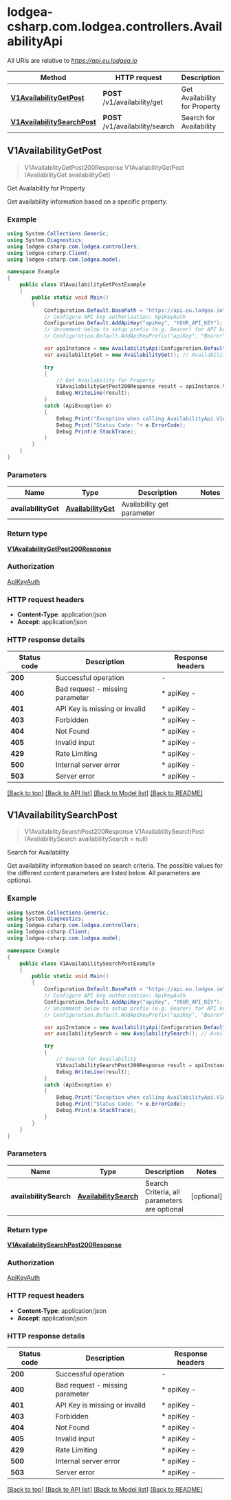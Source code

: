# lodgea-csharp.com.lodgea.controllers.AvailabilityApi

All URIs are relative to *https://api.eu.lodgea.io*

Method | HTTP request | Description
------------- | ------------- | -------------
[**V1AvailabilityGetPost**](AvailabilityApi.md#v1availabilitygetpost) | **POST** /v1/availability/get | Get Availability for Property
[**V1AvailabilitySearchPost**](AvailabilityApi.md#v1availabilitysearchpost) | **POST** /v1/availability/search | Search for Availability



## V1AvailabilityGetPost

> V1AvailabilityGetPost200Response V1AvailabilityGetPost (AvailabilityGet availabilityGet)

Get Availability for Property

Get availability information based on a specific property.

### Example

```csharp
using System.Collections.Generic;
using System.Diagnostics;
using lodgea-csharp.com.lodgea.controllers;
using lodgea-csharp.Client;
using lodgea-csharp.com.lodgea.model;

namespace Example
{
    public class V1AvailabilityGetPostExample
    {
        public static void Main()
        {
            Configuration.Default.BasePath = "https://api.eu.lodgea.io";
            // Configure API key authorization: ApiKeyAuth
            Configuration.Default.AddApiKey("apiKey", "YOUR_API_KEY");
            // Uncomment below to setup prefix (e.g. Bearer) for API key, if needed
            // Configuration.Default.AddApiKeyPrefix("apiKey", "Bearer");

            var apiInstance = new AvailabilityApi(Configuration.Default);
            var availabilityGet = new AvailabilityGet(); // AvailabilityGet | Availability get parameter

            try
            {
                // Get Availability for Property
                V1AvailabilityGetPost200Response result = apiInstance.V1AvailabilityGetPost(availabilityGet);
                Debug.WriteLine(result);
            }
            catch (ApiException e)
            {
                Debug.Print("Exception when calling AvailabilityApi.V1AvailabilityGetPost: " + e.Message );
                Debug.Print("Status Code: "+ e.ErrorCode);
                Debug.Print(e.StackTrace);
            }
        }
    }
}
```

### Parameters


Name | Type | Description  | Notes
------------- | ------------- | ------------- | -------------
 **availabilityGet** | [**AvailabilityGet**](AvailabilityGet.md)| Availability get parameter | 

### Return type

[**V1AvailabilityGetPost200Response**](V1AvailabilityGetPost200Response.md)

### Authorization

[ApiKeyAuth](../README.md#ApiKeyAuth)

### HTTP request headers

- **Content-Type**: application/json
- **Accept**: application/json


### HTTP response details
| Status code | Description | Response headers |
|-------------|-------------|------------------|
| **200** | Successful operation |  -  |
| **400** | Bad request - missing parameter |  * apiKey -  <br>  |
| **401** | API Key is missing or invalid |  * apiKey -  <br>  |
| **403** | Forbidden |  * apiKey -  <br>  |
| **404** | Not Found |  * apiKey -  <br>  |
| **405** | Invalid input |  * apiKey -  <br>  |
| **429** | Rate Limiting |  * apiKey -  <br>  |
| **500** | Internal server error |  * apiKey -  <br>  |
| **503** | Server error |  * apiKey -  <br>  |

[[Back to top]](#)
[[Back to API list]](../README.md#documentation-for-api-endpoints)
[[Back to Model list]](../README.md#documentation-for-models)
[[Back to README]](../README.md)


## V1AvailabilitySearchPost

> V1AvailabilitySearchPost200Response V1AvailabilitySearchPost (AvailabilitySearch availabilitySearch = null)

Search for Availability

Get availability information based on search criteria. The possible values for the different content parameters are listed below. All parameters are optional.

### Example

```csharp
using System.Collections.Generic;
using System.Diagnostics;
using lodgea-csharp.com.lodgea.controllers;
using lodgea-csharp.Client;
using lodgea-csharp.com.lodgea.model;

namespace Example
{
    public class V1AvailabilitySearchPostExample
    {
        public static void Main()
        {
            Configuration.Default.BasePath = "https://api.eu.lodgea.io";
            // Configure API key authorization: ApiKeyAuth
            Configuration.Default.AddApiKey("apiKey", "YOUR_API_KEY");
            // Uncomment below to setup prefix (e.g. Bearer) for API key, if needed
            // Configuration.Default.AddApiKeyPrefix("apiKey", "Bearer");

            var apiInstance = new AvailabilityApi(Configuration.Default);
            var availabilitySearch = new AvailabilitySearch(); // AvailabilitySearch | Search Criteria, all parameters are optional (optional) 

            try
            {
                // Search for Availability
                V1AvailabilitySearchPost200Response result = apiInstance.V1AvailabilitySearchPost(availabilitySearch);
                Debug.WriteLine(result);
            }
            catch (ApiException e)
            {
                Debug.Print("Exception when calling AvailabilityApi.V1AvailabilitySearchPost: " + e.Message );
                Debug.Print("Status Code: "+ e.ErrorCode);
                Debug.Print(e.StackTrace);
            }
        }
    }
}
```

### Parameters


Name | Type | Description  | Notes
------------- | ------------- | ------------- | -------------
 **availabilitySearch** | [**AvailabilitySearch**](AvailabilitySearch.md)| Search Criteria, all parameters are optional | [optional] 

### Return type

[**V1AvailabilitySearchPost200Response**](V1AvailabilitySearchPost200Response.md)

### Authorization

[ApiKeyAuth](../README.md#ApiKeyAuth)

### HTTP request headers

- **Content-Type**: application/json
- **Accept**: application/json


### HTTP response details
| Status code | Description | Response headers |
|-------------|-------------|------------------|
| **200** | Successful operation |  -  |
| **400** | Bad request - missing parameter |  * apiKey -  <br>  |
| **401** | API Key is missing or invalid |  * apiKey -  <br>  |
| **403** | Forbidden |  * apiKey -  <br>  |
| **404** | Not Found |  * apiKey -  <br>  |
| **405** | Invalid input |  * apiKey -  <br>  |
| **429** | Rate Limiting |  * apiKey -  <br>  |
| **500** | Internal server error |  * apiKey -  <br>  |
| **503** | Server error |  * apiKey -  <br>  |

[[Back to top]](#)
[[Back to API list]](../README.md#documentation-for-api-endpoints)
[[Back to Model list]](../README.md#documentation-for-models)
[[Back to README]](../README.md)

